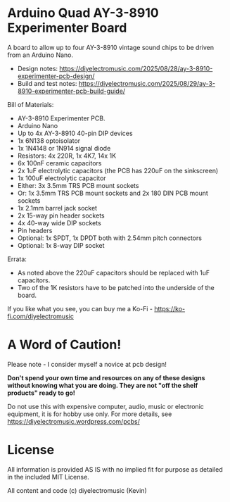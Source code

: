 # Arduino Quad AY-3-8910 Experimenter Board

A board to allow up to four AY-3-8910 vintage sound chips to be driven from an Arduino Nano.

- Design notes: https://diyelectromusic.com/2025/08/28/ay-3-8910-experimenter-pcb-design/
- Build and test notes: https://diyelectromusic.com/2025/08/29/ay-3-8910-experimenter-pcb-build-guide/

Bill of Materials:
- AY-3-8910 Experimenter PCB.
- Arduino Nano
- Up to 4x AY-3-8910 40-pin DIP devices
- 1x 6N138 optoisolator
- 1x 1N4148 or 1N914 signal diode
- Resistors: 4x 220R, 1x 4K7, 14x 1K
- 6x 100nF ceramic capacitors
- 2x 1uF electrolytic capacitors (the PCB has 220uF on the sinkscreen)
- 1x 100uF electrolytic capacitor
- Either: 3x 3.5mm TRS PCB mount sockets
- Or: 1x 3.5mm TRS PCB mount sockets and 2x 180 DIN PCB mount sockets
- 1x 2.1mm barrel jack socket
- 2x 15-way pin header sockets
- 4x 40-way wide DIP sockets
- Pin headers
- Optional: 1x SPDT, 1x DPDT both with 2.54mm pitch connectors
- Optional: 1x 8-way DIP socket

Errata:
- As noted above the 220uF capacitors should be replaced with 1uF capacitors.
- Two of the 1K resistors have to be patched into the underside of the board.

If you like what you see, you can buy me a Ko-Fi - https://ko-fi.com/diyelectromusic

#  A Word of Caution!

Please note - I consider myself a novice at pcb design!

**Don't spend your own time and resources on any of these designs without knowing what you are doing.  They are not "off the shelf products" ready to go!**

Do not use this with expensive computer, audio, music or electronic equipment, it is for hobby use only.  For more details, see https://diyelectromusic.wordpress.com/pcbs/

# License

All information is provided AS IS with no implied fit for purpose as detailed in the included MIT License.

All content and code (c) diyelectromusic (Kevin)
